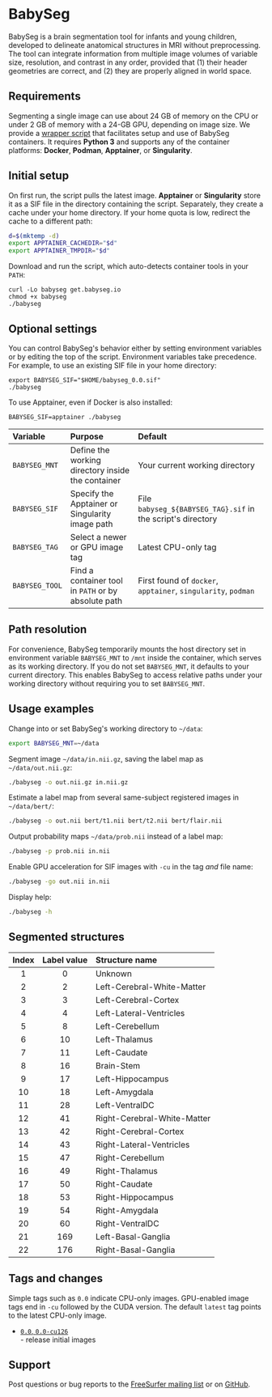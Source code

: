 # BabySeg

BabySeg is a brain segmentation tool for infants and young children, developed to delineate anatomical structures in MRI without preprocessing.
The tool can integrate information from multiple image volumes of variable size, resolution, and contrast in any order, provided that (1) their header geometries are correct, and (2) they are properly aligned in world space.


## Requirements

Segmenting a single image can use about 24 GB of memory on the CPU or under 2 GB of memory with a 24-GB GPU, depending on image size.
We provide a [wrapper script](https://get.babyseg.io) that facilitates setup and use of BabySeg containers.
It requires **Python 3** and supports any of the container platforms: **Docker**, **Podman**, **Apptainer**, or **Singularity**.


## Initial setup

On first run, the script pulls the latest image.
**Apptainer** or **Singularity** store it as a SIF file in the directory containing the script.
Separately, they create a cache under your home directory.
If your home quota is low, redirect the cache to a different path:

```sh
d=$(mktemp -d)
export APPTAINER_CACHEDIR="$d"
export APPTAINER_TMPDIR="$d"
```

Download and run the script, which auto-detects container tools in your `PATH`:

```
curl -Lo babyseg get.babyseg.io
chmod +x babyseg
./babyseg
```


## Optional settings

You can control BabySeg's behavior either by setting environment variables or by editing the top of the script.
Environment variables take precedence.
For example, to use an existing SIF file in your home directory:

```
export BABYSEG_SIF="$HOME/babyseg_0.0.sif"
./babyseg
```

To use Apptainer, even if Docker is also installed:
```
BABYSEG_SIF=apptainer ./babyseg
```

| Variable       | Purpose                                             | Default                                                       |
|:---------------|:----------------------------------------------------|:--------------------------------------------------------------|
| `BABYSEG_MNT`  | Define the working directory inside the container   | Your current working directory                                |
| `BABYSEG_SIF`  | Specify the Apptainer or Singularity image path     | File `babyseg_${BABYSEG_TAG}.sif` in the script's directory   |
| `BABYSEG_TAG`  | Select a newer or GPU image tag                     | Latest CPU-only tag                                           |
| `BABYSEG_TOOL` | Find a container tool in `PATH` or by absolute path | First found of `docker`, `apptainer`, `singularity`, `podman` |


## Path resolution

For convenience, BabySeg temporarily mounts the host directory set in environment variable `BABYSEG_MNT` to `/mnt` inside the container, which serves as its working directory.
If you do not set `BABYSEG_MNT`, it defaults to your current directory.
This enables BabySeg to access relative paths under your working directory without requiring you to set `BABYSEG_MNT`.


## Usage examples

Change into or set BabySeg's working directory to `~/data`:

```sh
export BABYSEG_MNT=~/data
```

Segment image `~/data/in.nii.gz`, saving the label map as `~/data/out.nii.gz`:

```sh
./babyseg -o out.nii.gz in.nii.gz
```

Estimate a label map from several same-subject registered images in `~/data/bert/`:

```sh
./babyseg -o out.nii bert/t1.nii bert/t2.nii bert/flair.nii
```

Output probability maps `~/data/prob.nii` instead of a label map:

```sh
./babyseg -p prob.nii in.nii
```

Enable GPU acceleration for SIF images with `-cu` in the tag *and* file name:

```sh
./babyseg -go out.nii in.nii
```

Display help:

```sh
./babyseg -h
```


## Segmented structures

| Index | Label value | Structure name              |
|:-----:|:-----------:|:----------------------------|
| 1     | 0           | Unknown                     |
| 2     | 2           | Left-Cerebral-White-Matter  |
| 3     | 3           | Left-Cerebral-Cortex        |
| 4     | 4           | Left-Lateral-Ventricles     |
| 5     | 8           | Left-Cerebellum             |
| 6     | 10          | Left-Thalamus               |
| 7     | 11          | Left-Caudate                |
| 8     | 16          | Brain-Stem                  |
| 9     | 17          | Left-Hippocampus            |
| 10    | 18          | Left-Amygdala               |
| 11    | 28          | Left-VentralDC              |
| 12    | 41          | Right-Cerebral-White-Matter |
| 13    | 42          | Right-Cerebral-Cortex       |
| 14    | 43          | Right-Lateral-Ventricles    |
| 15    | 47          | Right-Cerebellum            |
| 16    | 49          | Right-Thalamus              |
| 17    | 50          | Right-Caudate               |
| 18    | 53          | Right-Hippocampus           |
| 19    | 54          | Right-Amygdala              |
| 20    | 60          | Right-VentralDC             |
| 21    | 169         | Left-Basal-Ganglia          |
| 22    | 176         | Right-Basal-Ganglia         |


## Tags and changes

Simple tags such as `0.0` indicate CPU-only images.
GPU-enabled image tags end in `-cu` followed by the CUDA version.
The default `latest` tag points to the latest CPU-only image.

* [`0.0`, `0.0-cu126`](https://github.com/mu40/babyseg/blob/071785c26be04bff357bbaa27627715932141807/docker/Dockerfile)\
\- release initial images


## Support

Post questions or bug reports to the [FreeSurfer mailing list](https://surfer.nmr.mgh.harvard.edu/fswiki/FreeSurferSupport) or on [GitHub](https://github.com/mu40/babyseg).
